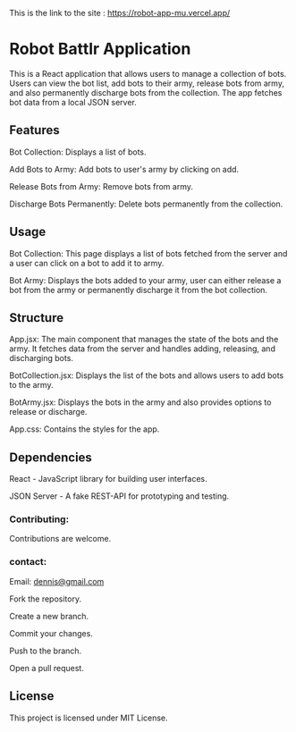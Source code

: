 This is the link to the site : https://robot-app-mu.vercel.app/

# Robot Battlr Application
This is a React application that allows users to manage a collection of bots. Users can view the bot list, add bots to their army, release bots from army, and also permanently discharge bots from the collection. The app fetches bot data from a local JSON server.

## Features
Bot Collection: Displays a list of bots.

Add Bots to Army: Add bots to user's army by clicking on add.

Release Bots from Army: Remove bots from army.

Discharge Bots Permanently: Delete bots permanently from the collection.

## Usage
Bot Collection: This page displays a list of bots fetched from the server and a user can click on a bot to add it to army.

Bot Army: Displays the bots added to your army, user can either release a bot from the army or permanently discharge it from the bot collection.

## Structure
App.jsx: The main component that manages the state of the bots and the army. It fetches data from the server and handles adding, releasing, and discharging bots.

BotCollection.jsx: Displays the list of the bots and allows users to add bots to the army.

BotArmy.jsx: Displays the bots in the army and also provides options to release or discharge.

App.css: Contains the styles for the app.

## Dependencies
React - JavaScript library for building user interfaces.

JSON Server - A fake REST-API for prototyping and testing.

### Contributing:
Contributions are welcome.

### contact:
Email: dennis@gmail.com

Fork the repository.

Create a new branch.

Commit your changes.

Push to the branch.

Open a pull request.

## License
This project is licensed under MIT License.
